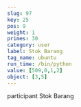 ```yaml
---
slug: 97
key: 25
pos: 9
weight: 1
primes: 30
category: user
label: Stok Barang
tag_name: ubuntu
run_time: /bin/python
value: [509,0,1,2]
object: [3,5]
---
```

participant Stok Barang
